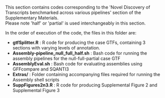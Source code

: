 This section contains codes corresponding to the 'Novel Discovery of Transcripts benchmarked across various pipelines' section of the Supplementary Materials.  
Please note 'half' or 'partial' is used interchangeably in this section.  

In the order of execution of the code, the files in this folder are:

- **gtfSplitter.R** : R code for producing the case GTFs, containing 3 sections with varying levels of annotation.
- **Assembly-pipeline_null_full_half.sh** : Bash code for running the assembly pipelines for the null-full-partial case GTF 
- **AssemblyEval.sh** : Bash code for evaluating assemblies using GFFcompare and SQANTI3
- **Extras/** : Folder containing accompanying files required for running the Assembly shell scripts
- **SuppFigures2n3.R** : R code for producing Supplemental Figure 2 and Supplemental Figure 3 
